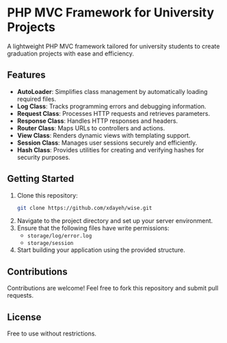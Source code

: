 # PHP MVC Framework for University Projects

A lightweight PHP MVC framework tailored for university students to create graduation projects with ease and efficiency.

## Features
- **AutoLoader**: Simplifies class management by automatically loading required files.
- **Log Class**: Tracks programming errors and debugging information.
- **Request Class**: Processes HTTP requests and retrieves parameters.
- **Response Class**: Handles HTTP responses and headers.
- **Router Class**: Maps URLs to controllers and actions.
- **View Class**: Renders dynamic views with templating support.
- **Session Class**: Manages user sessions securely and efficiently.
- **Hash Class**: Provides utilities for creating and verifying hashes for security purposes.

## Getting Started
1. Clone this repository:
   ```bash
   git clone https://github.com/xdayeh/wise.git
   ```
2. Navigate to the project directory and set up your server environment.
3. Ensure that the following files have write permissions:
   - `storage/log/error.log`
   - `storage/session`
4. Start building your application using the provided structure.

## Contributions
Contributions are welcome! Feel free to fork this repository and submit pull requests.

## License
Free to use without restrictions.
